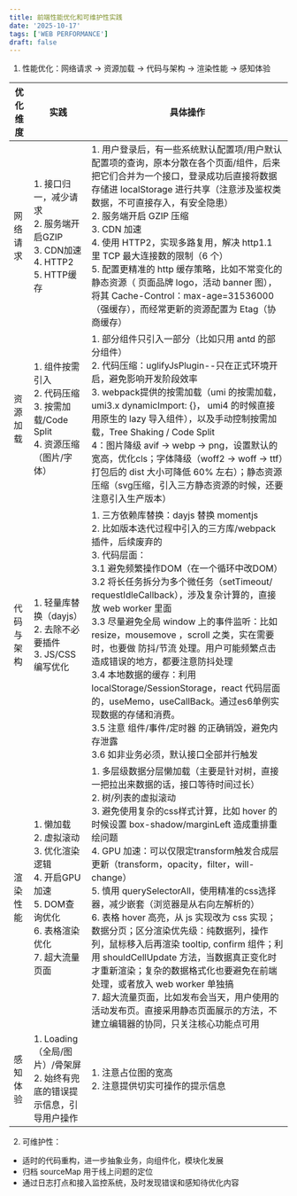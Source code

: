 ```yaml
---
title: 前端性能优化和可维护性实践
date: '2025-10-17'
tags: ['WEB PERFORMANCE']
draft: false
---
```


1. 性能优化：网络请求 -> 资源加载 -> 代码与架构 -> 渲染性能 -> 感知体验

| **优化维度** | **实践**                                                                                                                    | **具体操作**                                                                                                                                                                                                                                                                                                                                                                                                                                                                                                                                                                                                                                                                                                                                                                              |
| ------------ | --------------------------------------------------------------------------------------------------------------------------- | ----------------------------------------------------------------------------------------------------------------------------------------------------------------------------------------------------------------------------------------------------------------------------------------------------------------------------------------------------------------------------------------------------------------------------------------------------------------------------------------------------------------------------------------------------------------------------------------------------------------------------------------------------------------------------------------------------------------------------------------------------------------------------------------- |
| ​网络请求​   | 1. 接口归一，减少请求<br/>2. 服务端开启GZIP<br/>3. CDN加速<br/>4. HTTP2<br/>5. HTTP缓存                                     | 1. 用户登录后，有一些系统默认配置项/用户默认配置项的查询，原本分散在各个页面/组件，后来把它们合并为一个接口，登录成功后直接将数据存储进 localStorage 进行共享（注意涉及鉴权类数据，不可直接存入，有安全隐患）<br/>2. 服务端开启 GZIP 压缩<br/>3. CDN 加速<br/>4. 使用 HTTP2，实现多路复用，解决 http1.1 里 TCP 最大连接数的限制（6 个）<br/>5. 配置更精准的 http 缓存策略，比如不常变化的静态资源（ 页面品牌 logo，活动 banner 图），将其 Cache-Control：max-age=31536000（强缓存），而经常更新的资源配置为 Etag（协商缓存）                                                                                                                                                                                                                                                              |
| ​资源加载​   | 1. 组件按需引入<br/>2. 代码压缩<br/>3. 按需加载/Code Split<br/>4. 资源压缩（图片/字体）                                     | 1. 部分组件只引入一部分（比如只用 antd 的部分组件）<br/>2. 代码压缩：uglifyJsPlugin--只在正式环境开启，避免影响开发阶段效率<br/>3. webpack提供的按需加载（umi 的按需加载，umi3.x dynamicImport: {}， umi4 的时候直接用原生的 lazy 导入组件），以及手动控制按需加载，Tree Shaking / Code Split<br/>4：图片降级 avif -> webp -> png，设置默认的宽高，优化cls；字体降级（woff2 -> woff -> ttf）打包后的 dist 大小可降低 60% 左右）；静态资源压缩（svg压缩，引入三方静态资源的时候，还要注意引入生产版本）                                                                                                                                                                                                                                                                                    |
| ​代码与架构  | 1. 轻量库替换（dayjs）<br/>2. 去除不必要插件<br/>3. JS/CSS编写优化<br/>                                                     | 1. 三方依赖库替换：dayjs 替换 momentjs<br/>2. 比如版本迭代过程中引入的三方库/webpack插件，后续废弃的<br/>3. 代码层面：<br/>3.1 避免频繁操作DOM（在一个循环中改DOM）<br/>3.2 将长任务拆分为多个微任务（setTimeout/ requestIdleCallback），涉及复杂计算的，直接放 web worker 里面<br/>3.3 尽量避免全局 window 上的事件监听：比如 resize，mousemove ，scroll 之类，实在需要时，也要做 防抖/节流 处理。用户可能频繁点击造成错误的地方，都要注意防抖处理<br/>3.4 本地数据的缓存：利用 localStorage/SessionStorage，react 代码层面的，useMemo，useCallBack。通过es6单例实现数据的存储和消费。<br/>3.5 注意 组件/事件/定时器 的正确销毁，避免内存泄露<br/>3.6 如非业务必须，默认接口全部并行触发                                                                                                 |
| ​渲染性能​   | 1. 懒加载<br/>2. 虚拟滚动<br/>3. 优化渲染逻辑<br/>4. 开启GPU加速<br/>5. DOM查询优化<br/>6. 表格渲染优化<br/>7. 超大流量页面 | 1. 多层级数据分层懒加载（主要是针对树，直接一把拉出来数据的话，接口等待时间过长）<br/>2. 树/列表的虚拟滚动<br/>3. 避免使用复杂的css样式计算，比如 hover 的时候设置 box-shadow/marginLeft 造成重排重绘问题<br/>4. GPU 加速：可以仅限定transform触发合成层更新（transform，opacity，filter，will-change）<br/>5. 慎用 querySelectorAll，使用精准的css选择器，减少嵌套（浏览器是从右向左解析的）<br/>6. 表格 hover 高亮，从 js 实现改为 css 实现；数据分页；区分渲染优先级：纯数据列，操作列，鼠标移入后再渲染 tooltip, confirm 组件；利用 shouldCellUpdate 方法，当数据真正变化时才重新渲染；复杂的数据格式化也要避免在前端处理，或者放入 web worker 单独搞<br/>7. 超大流量页面，比如发布会当天，用户使用的活动发布页。直接采用静态页面展示的方法，不建立编辑器的协同，只关注核心功能点可用 |
| ​感知体验​   | 1. Loading（全局/图片）/骨架屏<br/>2. 始终有兜底的错误提示信息，引导用户操作                                                | 1. 注意占位图的宽高<br/>2. 注意提供切实可操作的提示信息                                                                                                                                                                                                                                                                                                                                                                                                                                                                                                                                                                                                                                                                                                                                   |

2. 可维护性：

- 适时的代码重构，进一步抽象业务，向组件化，模块化发展
- 归档 sourceMap 用于线上问题的定位
- 通过日志打点和接入监控系统，及时发现错误和感知待优化内容
